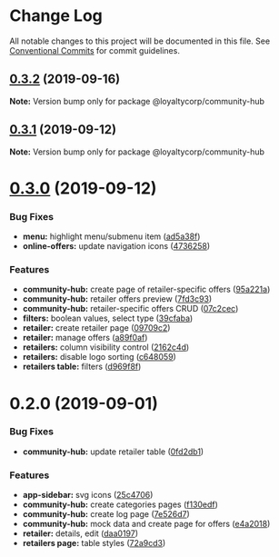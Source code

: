# Change Log

All notable changes to this project will be documented in this file. See [Conventional Commits](https://conventionalcommits.org) for commit guidelines.

## [0.3.2](https://github.com/loyaltycorp/manage-v2-frontend/compare/@loyaltycorp/community-hub@0.3.1...@loyaltycorp/community-hub@0.3.2) (2019-09-16)

**Note:** Version bump only for package @loyaltycorp/community-hub

## [0.3.1](https://github.com/loyaltycorp/manage-v2-frontend/compare/@loyaltycorp/community-hub@0.3.0...@loyaltycorp/community-hub@0.3.1) (2019-09-12)

**Note:** Version bump only for package @loyaltycorp/community-hub

# [0.3.0](https://github.com/loyaltycorp/manage-v2-frontend/compare/@loyaltycorp/community-hub@0.2.0...@loyaltycorp/community-hub@0.3.0) (2019-09-12)

### Bug Fixes

- **menu:** highlight menu/submenu item ([ad5a38f](https://github.com/loyaltycorp/manage-v2-frontend/commit/ad5a38f))
- **online-offers:** update navigation icons ([4736258](https://github.com/loyaltycorp/manage-v2-frontend/commit/4736258))

### Features

- **community-hub:** create page of retailer-specific offers ([95a221a](https://github.com/loyaltycorp/manage-v2-frontend/commit/95a221a))
- **community-hub:** retailer offers preview ([7fd3c93](https://github.com/loyaltycorp/manage-v2-frontend/commit/7fd3c93))
- **community-hub:** retailer-specific offers CRUD ([07c2cec](https://github.com/loyaltycorp/manage-v2-frontend/commit/07c2cec))
- **filters:** boolean values, select type ([39cfaba](https://github.com/loyaltycorp/manage-v2-frontend/commit/39cfaba))
- **retailer:** create retailer page ([09709c2](https://github.com/loyaltycorp/manage-v2-frontend/commit/09709c2))
- **retailer:** manage offers ([a89f0af](https://github.com/loyaltycorp/manage-v2-frontend/commit/a89f0af))
- **retailers:** column visibility control ([2162c4d](https://github.com/loyaltycorp/manage-v2-frontend/commit/2162c4d))
- **retailers:** disable logo sorting ([c648059](https://github.com/loyaltycorp/manage-v2-frontend/commit/c648059))
- **retailers table:** filters ([d969f8f](https://github.com/loyaltycorp/manage-v2-frontend/commit/d969f8f))

# 0.2.0 (2019-09-01)

### Bug Fixes

- **community-hub:** update retailer table ([0fd2db1](https://github.com/loyaltycorp/manage-v2-frontend/commit/0fd2db1))

### Features

- **app-sidebar:** svg icons ([25c4706](https://github.com/loyaltycorp/manage-v2-frontend/commit/25c4706))
- **community-hub:** create categories pages ([f130edf](https://github.com/loyaltycorp/manage-v2-frontend/commit/f130edf))
- **community-hub:** create log page ([7e526d7](https://github.com/loyaltycorp/manage-v2-frontend/commit/7e526d7))
- **community-hub:** mock data and create page for offers ([e4a2018](https://github.com/loyaltycorp/manage-v2-frontend/commit/e4a2018))
- **retailer:** details, edit ([daa0197](https://github.com/loyaltycorp/manage-v2-frontend/commit/daa0197))
- **retailers page:** table styles ([72a9cd3](https://github.com/loyaltycorp/manage-v2-frontend/commit/72a9cd3))
